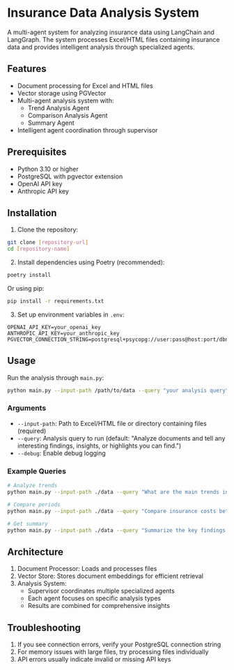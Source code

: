 # Insurance Data Analysis System

A multi-agent system for analyzing insurance data using LangChain and LangGraph. The system processes Excel/HTML files containing insurance data and provides intelligent analysis through specialized agents.

## Features

- Document processing for Excel and HTML files
- Vector storage using PGVector
- Multi-agent analysis system with:
  - Trend Analysis Agent
  - Comparison Analysis Agent
  - Summary Agent
- Intelligent agent coordination through supervisor

## Prerequisites

- Python 3.10 or higher
- PostgreSQL with pgvector extension
- OpenAI API key
- Anthropic API key

## Installation

1. Clone the repository:
```bash
git clone [repository-url]
cd [repository-name]
```

2. Install dependencies using Poetry (recommended):
```bash
poetry install
```

Or using pip:
```bash
pip install -r requirements.txt
```

3. Set up environment variables in `.env`:
```env
OPENAI_API_KEY=your_openai_key
ANTHROPIC_API_KEY=your_anthropic_key
PGVECTOR_CONNECTION_STRING=postgresql+psycopg://user:pass@host:port/dbname
```

## Usage

Run the analysis through `main.py`:

```bash
python main.py --input-path /path/to/data --query "your analysis query"
```

### Arguments

- `--input-path`: Path to Excel/HTML file or directory containing files (required)
- `--query`: Analysis query to run (default: "Analyze documents and tell any interesting findings, insights, or highlights you can find.")
- `--debug`: Enable debug logging

### Example Queries

```bash
# Analyze trends
python main.py --input-path ./data --query "What are the main trends in insurance prices over time?"

# Compare periods
python main.py --input-path ./data --query "Compare insurance costs between 2018 and 2019"

# Get summary
python main.py --input-path ./data --query "Summarize the key findings from the data"
```

## Architecture

1. Document Processor: Loads and processes files
2. Vector Store: Stores document embeddings for efficient retrieval
3. Analysis System:
   - Supervisor coordinates multiple specialized agents
   - Each agent focuses on specific analysis types
   - Results are combined for comprehensive insights

## Troubleshooting

1. If you see connection errors, verify your PostgreSQL connection string
2. For memory issues with large files, try processing files individually
3. API errors usually indicate invalid or missing API keys